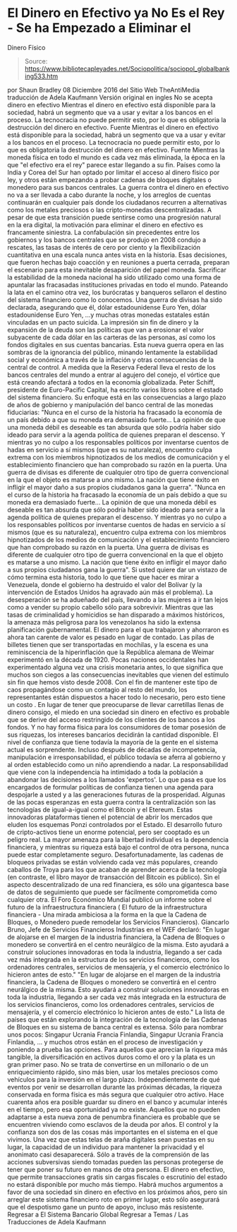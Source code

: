 # El Dinero en Efectivo ya No Es el Rey - Se ha Empezado a Eliminar el 
Dinero Físico

> Source: https://www.bibliotecapleyades.net/Sociopolitica/sociopol_globalbanking533.htm

por Shaun Bradley 08 Diciembre 2016 del Sitio Web TheAntiMedia
traducción de Adela Kaufmann Versión original en ingles
No se acepta dinero en efectivo
Mientras el dinero en efectivo está disponible para la sociedad, habrá un segmento que va a usar y evitar a los bancos en el proceso. La tecnocracia no puede permitir esto, por lo que es obligatoria la destrucción del dinero en efectivo. Fuente
Mientras el dinero en efectivo está disponible para la sociedad, habrá un segmento que va a usar y evitar a los bancos en el proceso.
La tecnocracia no puede permitir esto, por lo que es obligatoria la destrucción del dinero en efectivo.
Fuente
Mientras la moneda física en todo el mundo es cada vez más eliminada, la época en la que "el efectivo era el rey" parece estar llegando a su fin.
Países como la India y Corea del Sur han optado por limitar el acceso al dinero físico por ley, y otros están empezando a probar cadenas de bloques digitales o monedero para sus bancos centrales.
La guerra contra el dinero en efectivo no va a ser llevada a cabo durante la noche, y los arreglos de cuentas continuarán en cualquier país donde los ciudadanos recurren a alternativas como los metales preciosos o las cripto-monedas descentralizadas.
A pesar de que esta transición puede sentirse como una progresión natural en la era digital, la motivación para eliminar el dinero en efectivo es francamente siniestra.
La confabulación sin precedentes entre los gobiernos y los bancos centrales que se produjo en 2008 condujo a rescates, las tasas de interés de cero por ciento y la flexibilización cuantitativa en una escala nunca antes vista en la historia.
Esas decisiones, que fueron hechas bajo coacción y en reuniones a puerta cerrada, preparan el escenario para esta inevitable desaparición del papel moneda.
Sacrificar la estabilidad de la moneda nacional ha sido utilizado como una forma de apuntalar las fracasadas instituciones privadas en todo el mundo. Pateando la lata en el camino otra vez, los burócratas y banqueros sellaron el destino del sistema financiero como lo conocemos.
Una guerra de divisas ha sido declarada, asegurando que él,
dólar estadounidense Euro Yen,
dólar estadounidense
Euro
Yen,
...y muchas otras monedas estatales están vinculadas en un pacto suicida.
La impresión sin fin de dinero y la expansión de la deuda son las políticas que van a erosionar el valor subyacente de cada dólar en las carteras de las personas, así como los fondos digitales en sus cuentas bancarias.
Esta nueva guerra opera en las sombras de la ignorancia del público, minando lentamente la estabilidad social y económica a través de la inflación y otras consecuencias de la central de control. A medida que la Reserva Federal lleva el resto de los bancos centrales del mundo a entrar al agujero del conejo, el vórtice que está creando afectará a todos en la economía globalizada.
Peter Schiff, presidente de Euro-Pacific Capital, ha escrito varios libros sobre el estado del sistema financiero.
Su enfoque está en las consecuencias a largo plazo de años de gobierno y manipulación del banco central de las monedas fiduciarias:
"Nunca en el curso de la historia ha fracasado la economía de un país debido a que su moneda era demasiado fuerte... La opinión de que una moneda débil es deseable es tan absurda que sólo podría haber sido ideado para servir a la agenda política de quienes preparan el descenso. Y mientras yo no culpo a los responsables políticos por inventarse cuentos de hadas en servicio a sí mismos (que es su naturaleza), encuentro culpa extrema con los miembros hipnotizados de los medios de comunicación y el establecimiento financiero que han comprobado su razón en la puerta. Una guerra de divisas es diferente de cualquier otro tipo de guerra convencional en la que el objeto es matarse a uno mismo. La nación que tiene éxito en infligir el mayor daño a sus propios ciudadanos gana la guerra".
"Nunca en el curso de la historia ha fracasado la economía de un país debido a que su moneda era demasiado fuerte...
La opinión de que una moneda débil es deseable es tan absurda que sólo podría haber sido ideado para servir a la agenda política de quienes preparan el descenso.
Y mientras yo no culpo a los responsables políticos por inventarse cuentos de hadas en servicio a sí mismos (que es su naturaleza), encuentro culpa extrema con los miembros hipnotizados de los medios de comunicación y el establecimiento financiero que han comprobado su razón en la puerta.
Una guerra de divisas es diferente de cualquier otro tipo de guerra convencional en la que el objeto es matarse a uno mismo.
La nación que tiene éxito en infligir el mayor daño a sus propios ciudadanos gana la guerra".
Si usted quiere dar un vistazo de cómo termina esta historia, todo lo que tiene que hacer es mirar a Venezuela, donde el gobierno ha destruido el valor del Bolívar (y la intervención de Estados Unidos ha agravado aún más el problema).
La desesperación se ha adueñado del país, llevando a las mujeres a ir tan lejos como a vender su propio cabello sólo para sobrevivir. Mientras que las tasas de criminalidad y homicidios se han disparado a máximos históricos, la amenaza más peligrosa para los venezolanos ha sido la extensa planificación gubernamental.
El dinero para el que trabajaron y ahorraron es ahora tan carente de valor es pesado en lugar de contado. Las pilas de billetes tienen que ser transportadas en mochilas, y la escena es una reminiscencia de la hiperinflación que la República alemana de Weimar experimentó en la década de 1920.
Pocas naciones occidentales han experimentado alguna vez una crisis monetaria antes, lo que significa que muchos son ciegos a las consecuencias inevitables que vienen del estímulo sin fin que hemos visto desde 2008.
Con el fin de mantener este tipo de caos propagándose como un contagio al resto del mundo, los representantes están dispuestos a hacer todo lo necesario, pero esto tiene un costo .
En lugar de tener que preocuparse de llevar carretillas llenas de dinero consigo, el miedo en una sociedad sin dinero en efectivo es probable que se derive del acceso restringido de los clientes de los bancos a los fondos. Y no hay forma física para los consumidores de tomar posesión de sus riquezas, los intereses bancarios decidirán la cantidad disponible.
El nivel de confianza que tiene todavía la mayoría de la gente en el sistema actual es sorprendente. Incluso después de décadas de incompetencia, manipulación e irresponsabilidad, el público todavía se aferra al gobierno y al orden establecido como un niño aprendiendo a nadar.
La responsabilidad que viene con la independencia ha intimidado a toda la población a abandonar las decisiones a los llamados 'expertos'. Lo que pasa es que los encargados de formular políticas de confianza tienen una agenda para despojarle a usted y a las generaciones futuras de la prosperidad.
Algunas de las pocas esperanzas en esta guerra contra la centralización son las tecnologías de igual-a-igual como el Bitcoin y el Etereum. Estas innovadoras plataformas tienen el potencial de abrir los mercados que eluden los esquemas Ponzi controlados por el Estado.
El desarrollo futuro de cripto-activos tiene un enorme potencial, pero ser cooptado es un peligro real.
La mayor amenaza para la libertad individual es la dependencia financiera, y mientras su riqueza está bajo el control de otra persona, nunca puede estar completamente seguro. Desafortunadamente, las cadenas de bloqueos privadas se están volviendo cada vez más populares, creando caballos de Troya para los que acaban de aprender acerca de la tecnología (en contraste, el libro mayor de transacción del Bitcoin es público).
Sin el aspecto descentralizado de una red financiera, es sólo una gigantesca base de datos de seguimiento que puede ser fácilmente comprometida como cualquier otra. El Foro Económico Mundial publicó un informe sobre el futuro de la infraestructura financiera ( El futuro de la infraestructura financiera - Una mirada ambiciosa a la forma en la que la Cadena de Bloques, o Monedero puede remodelar los Servicios Financieros).
Giancarlo Bruno, Jefe de Servicios Financieros Industrias en el WEF declaró:
"En lugar de alojarse en el margen de la industria financiera, la Cadena de Bloques o monedero se convertirá en el centro neurálgico de la misma. Esto ayudará a construir soluciones innovadoras en toda la industria, llegando a ser cada vez más integrada en la estructura de los servicios financieros, como los ordenadores centrales, servicios de mensajería, y el comercio electrónico lo hicieron antes de esto."
"En lugar de alojarse en el margen de la industria financiera, la Cadena de Bloques o monedero se convertirá en el centro neurálgico de la misma.
Esto ayudará a construir soluciones innovadoras en toda la industria, llegando a ser cada vez más integrada en la estructura de los servicios financieros, como los ordenadores centrales, servicios de mensajería, y el comercio electrónico lo hicieron antes de esto."
La lista de países que están explorando la integración de la tecnología de las Cadenas de Bloques en su sistema de banca central es extensa.
Sólo para nombrar unos pocos:
Singapur Ucrania Francia Finlandia,
Singapur
Ucrania
Francia
Finlandia,
... y muchos otros están en el proceso de investigación y poniendo a prueba las opciones.
Para aquellos que aprecian la riqueza más tangible, la diversificación en activos duros como el oro y la plata es un gran primer paso. No se trata de convertirse en un millonario o de un enriquecimiento rápido, sino más bien, usar los metales preciosos como vehículos para la inversión en el largo plazo.
Independientemente de qué eventos por venir se desarrollan durante las próximas décadas, la riqueza conservada en forma física es más segura que cualquier otro activo. Hace cuarenta años era posible guardar su dinero en el banco y acumular interés en el tiempo, pero esa oportunidad ya no existe.
Aquellos que no pueden adaptarse a esta nueva zona de penumbra financiera es probable que se encuentren viviendo como esclavos de la deuda por años.
El control y la confianza son dos de las cosas más importantes en el sistema en el que vivimos. Una vez que estas telas de araña digitales sean puestas en su lugar, la capacidad de un individuo para mantener la privacidad y el anonimato casi desaparecerá.
Sólo a través de la comprensión de las acciones subversivas siendo tomadas pueden las personas protegerse de tener que poner su futuro en manos de otra persona. El dinero en efectivo, que permite transacciones gratis sin cargas fiscales o escrutinio del estado no estará disponible por mucho más tiempo.
Habrá muchos argumentos a favor de una sociedad sin dinero en efectivo en los próximos años, pero sin arreglar este sistema financiero roto en primer lugar, esto sólo asegurará que el despotismo gane un punto de apoyo, incluso más resistente.
Regresar a El Sistema Bancario Global
Regresar a Temas / Las Traducciones de Adela Kaufmann
